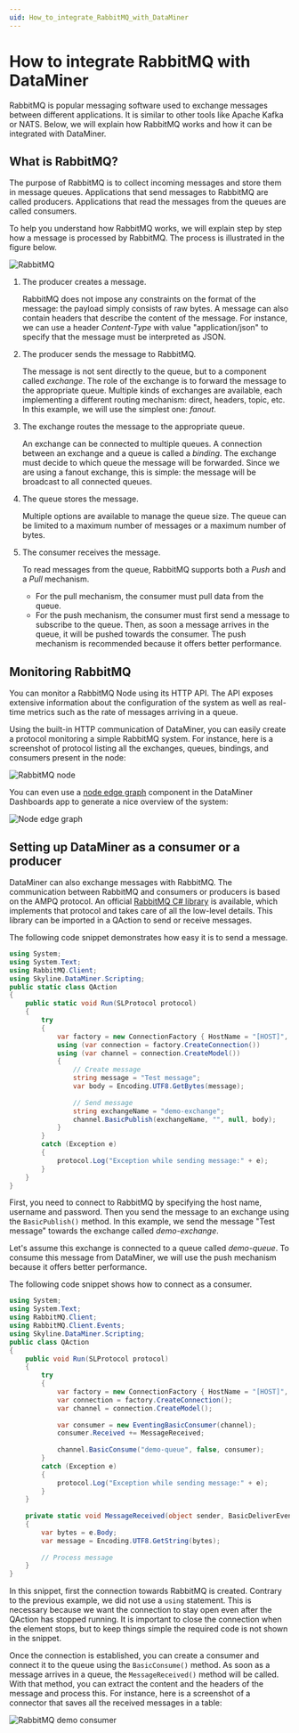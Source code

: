 ```yaml
---
uid: How_to_integrate_RabbitMQ_with_DataMiner
---
```


# How to integrate RabbitMQ with DataMiner

RabbitMQ is popular messaging software used to exchange messages between different applications. It is similar to other tools like Apache Kafka or NATS. Below, we will explain how RabbitMQ works and how it can be integrated with DataMiner.

## What is RabbitMQ?

The purpose of RabbitMQ is to collect incoming messages and store them in message queues. Applications that send messages to RabbitMQ are called producers. Applications that read the messages from the queues are called consumers.

To help you understand how RabbitMQ works, we will explain step by step how a message is processed by RabbitMQ. The process is illustrated in the figure below.

![RabbitMQ](~/develop/images/rabbitmq1.png)

1. The producer creates a message.

    RabbitMQ does not impose any constraints on the format of the message: the payload simply consists of raw bytes. A message can also contain headers that describe the content of the message. For instance, we can use a header *Content-Type* with value "application/json" to specify that the message must be interpreted as JSON.

1. The producer sends the message to RabbitMQ.

    The message is not sent directly to the queue, but to a component called *exchange*. The role of the exchange is to forward the message to the appropriate queue. Multiple kinds of exchanges are available, each implementing a different routing mechanism: direct, headers, topic, etc. In this example, we will use the simplest one: *fanout*.

1. The exchange routes the message to the appropriate queue.

    An exchange can be connected to multiple queues. A connection between an exchange and a queue is called a *binding*. The exchange must decide to which queue the message will be forwarded. Since we are using a fanout exchange, this is simple: the message will be broadcast to all connected queues.

1. The queue stores the message.

    Multiple options are available to manage the queue size. The queue can be limited to a maximum number of messages or a maximum number of bytes.

1. The consumer receives the message.

    To read messages from the queue, RabbitMQ supports both a *Push* and a *Pull* mechanism.

    - For the pull mechanism, the consumer must pull data from the queue.
    - For the push mechanism, the consumer must first send a message to subscribe to the queue. Then, as soon a message arrives in the queue, it will be pushed towards the consumer. The push mechanism is recommended because it offers better performance.

## Monitoring RabbitMQ

You can monitor a RabbitMQ Node using its HTTP API. The API exposes extensive information about the configuration of the system as well as real-time metrics such as the rate of messages arriving in a queue.

Using the built-in HTTP communication of DataMiner, you can easily create a protocol monitoring a simple RabbitMQ system. For instance, here is a screenshot of protocol listing all the exchanges, queues, bindings, and consumers present in the node:

![RabbitMQ node](~/develop/images/rabbitmq2-1024x779.png)

You can even use a [node edge graph](xref:DashboardNodeEdgeGraph) component in the DataMiner Dashboards app to generate a nice overview of the system:

![Node edge graph](~/develop/images/rabbitmq_node_edge.png)

## Setting up DataMiner as a consumer or a producer

DataMiner can also exchange messages with RabbitMQ. The communication between RabbitMQ and consumers or producers is based on the AMPQ protocol. An official [RabbitMQ C# library](https://www.rabbitmq.com/dotnet.html) is available, which implements that protocol and takes care of all the low-level details. This library can be imported in a QAction to send or receive messages.

The following code snippet demonstrates how easy it is to send a message.

```csharp
using System;
using System.Text;
using RabbitMQ.Client;
using Skyline.DataMiner.Scripting;
public static class QAction
{
    public static void Run(SLProtocol protocol)
    {
        try
        {
            var factory = new ConnectionFactory { HostName = "[HOST]", UserName = "[USER NAME]", Password = "[PASSWORD]" };
            using (var connection = factory.CreateConnection())
            using (var channel = connection.CreateModel())
            {
                // Create message
                string message = "Test message";
                var body = Encoding.UTF8.GetBytes(message);
                
                // Send message
                string exchangeName = "demo-exchange";
                channel.BasicPublish(exchangeName, "", null, body);
            }
        }
        catch (Exception e)
        {
            protocol.Log("Exception while sending message:" + e);
        }
    }
}
```

First, you need to connect to RabbitMQ by specifying the host name, username and password. Then you send the message to an exchange using the `BasicPublish()` method. In this example, we send the message "Test message" towards the exchange called *demo-exchange*.

Let's assume this exchange is connected to a queue called *demo-queue*. To consume this message from DataMiner, we will use the push mechanism because it offers better performance.

The following code snippet shows how to connect as a consumer.

```csharp
using System;
using System.Text;
using RabbitMQ.Client;
using RabbitMQ.Client.Events;
using Skyline.DataMiner.Scripting;
public class QAction
{
    public void Run(SLProtocol protocol)
    {
        try
        {
            var factory = new ConnectionFactory { HostName = "[HOST]", UserName = "[USER NAME]", Password = "[PASSWORD]" };
            var connection = factory.CreateConnection();
            var channel = connection.CreateModel();
            
            var consumer = new EventingBasicConsumer(channel);
            consumer.Received += MessageReceived;
            
            channel.BasicConsume("demo-queue", false, consumer);
        }
        catch (Exception e)
        {
            protocol.Log("Exception while sending message:" + e);
        }
    }
    
    private static void MessageReceived(object sender, BasicDeliverEventArgs e)
    {
        var bytes = e.Body;
        var message = Encoding.UTF8.GetString(bytes);
        
        // Process message
    }
}
```

In this snippet, first the connection towards RabbitMQ is created. Contrary to the previous example, we did not use a `using` statement. This is necessary because we want the connection to stay open even after the QAction has stopped running. It is important to close the connection when the element stops, but to keep things simple the required code is not shown in the snippet.

Once the connection is established, you can create a consumer and connect it to the queue using the `BasicConsume()` method. As soon as a message arrives in a queue, the `MessageReceived()` method will be called. With that method, you can extract the content and the headers of the message and process this. For instance, here is a screenshot of a connector that saves all the received messages in a table:

![RabbitMQ demo consumer](~/develop/images/rabbitmq_demo_consumer.png)
